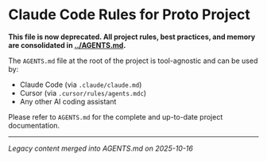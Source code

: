 # Claude Code Rules for Proto Project

**This file is now deprecated. All project rules, best practices, and memory are consolidated in [../AGENTS.md](../AGENTS.md).**

The `AGENTS.md` file at the root of the project is tool-agnostic and can be used by:
- Claude Code (via `.claude/claude.md`)
- Cursor (via `.cursor/rules/agents.mdc`)
- Any other AI coding assistant

Please refer to `AGENTS.md` for the complete and up-to-date project documentation.

---

*Legacy content merged into AGENTS.md on 2025-10-16*